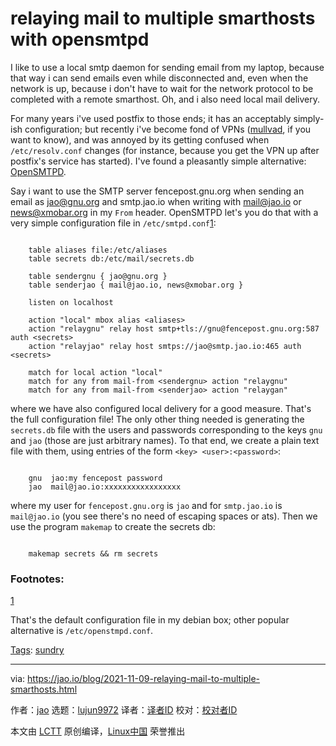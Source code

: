 [#]: subject: "relaying mail to multiple smarthosts with opensmtpd"
[#]: via: "https://jao.io/blog/2021-11-09-relaying-mail-to-multiple-smarthosts.html"
[#]: author: "jao https://jao.io"
[#]: collector: "lujun9972"
[#]: translator: "geekpi"
[#]: reviewer: " "
[#]: publisher: " "
[#]: url: " "

relaying mail to multiple smarthosts with opensmtpd
======

I like to use a local smtp daemon for sending email from my laptop, because that way i can send emails even while disconnected and, even when the network is up, because i don't have to wait for the network protocol to be completed with a remote smarthost. Oh, and i also need local mail delivery.

For many years i've used postfix to those ends; it has an acceptably simply-ish configuration; but recently i've become fond of VPNs ([mullvad][1], if you want to know), and was annoyed by its getting confused when `/etc/resolv.conf` changes (for instance, because you get the VPN up after postfix's service has started). I've found a pleasantly simple alternative: [OpenSMTPD][2].

Say i want to use the SMTP server fencepost.gnu.org when sending an email as [jao@gnu.org][3] and smtp.jao.io when writing with [mail@jao.io][4] or [news@xmobar.org][5] in my `From` header. OpenSMTPD let's you do that with a very simple configuration file in `/etc/smtpd.conf`[1][6]:

```

    table aliases file:/etc/aliases
    table secrets db:/etc/mail/secrets.db

    table sendergnu { jao@gnu.org }
    table senderjao { mail@jao.io, news@xmobar.org }

    listen on localhost

    action "local" mbox alias <aliases>
    action "relaygnu" relay host smtp+tls://gnu@fencepost.gnu.org:587 auth <secrets>
    action "relayjao" relay host smtps://jao@smtp.jao.io:465 auth <secrets>

    match for local action "local"
    match for any from mail-from <sendergnu> action "relaygnu"
    match for any from mail-from <senderjao> action "relaygan"

```

where we have also configured local delivery for a good measure. That's the full configuration file! The only other thing needed is generating the `secrets.db` file with the users and passwords corresponding to the keys `gnu` and `jao` (those are just arbitrary names). To that end, we create a plain text file with them, using entries of the form `<key> <user>:<password>`:

```

    gnu  jao:my fencepost password
    jao  mail@jao.io:xxxxxxxxxxxxxxxxx

```

where my user for `fencepost.gnu.org` is `jao` and for `smtp.jao.io` is `mail@jao.io` (you see there's no need of escaping spaces or ats). Then we use the program `makemap` to create the secrets db:

```

    makemap secrets && rm secrets

```

### Footnotes:

[1][7]

That's the default configuration file in my debian box; other popular alternative is `/etc/openstmpd.conf`.

[Tags][8]: [sundry][9]

--------------------------------------------------------------------------------

via: https://jao.io/blog/2021-11-09-relaying-mail-to-multiple-smarthosts.html

作者：[jao][a]
选题：[lujun9972][b]
译者：[译者ID](https://github.com/译者ID)
校对：[校对者ID](https://github.com/校对者ID)

本文由 [LCTT](https://github.com/LCTT/TranslateProject) 原创编译，[Linux中国](https://linux.cn/) 荣誉推出

[a]: https://jao.io
[b]: https://github.com/lujun9972
[1]: https://en.wikipedia.org/wiki/Mullvad
[2]: https://www.opensmtpd.org/
[3]: mailto:jao@gnu.org
[4]: mailto:mail@jao.io
[5]: mailto:news@xmobar.org
[6]: tmp.zHAc8OxDnm#fn.1
[7]: tmp.zHAc8OxDnm#fnr.1
[8]: https://jao.io/blog/tags.html
[9]: https://jao.io/blog/tag-sundry.html
